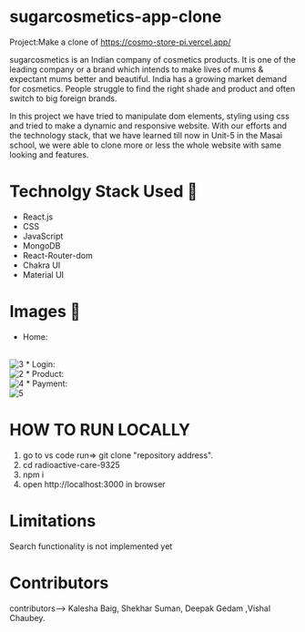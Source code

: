 
# sugarcosmetics-app-clone

Project:Make a clone of https://cosmo-store-pi.vercel.app/




sugarcosmetics is an Indian company of cosmetics products. It is one of the leading company or a brand which intends to make lives of mums & expectant mums better and beautiful. India has a growing market demand for cosmetics. People struggle to find the right shade and product and often switch to big foreign brands.

In this project we have tried to manipulate dom elements, styling using css and tried to make a dynamic and responsive website. With our efforts and the technology stack, that we have learned till now in Unit-5 in the Masai school, we were able to clone more or less the whole website with same looking and features.

# Technolgy Stack Used 🌟
* React.js
* CSS
* JavaScript
* MongoDB
* React-Router-dom
* Chakra UI
* Material UI



# Images 🌟
* Home:
<br/>
<img src="https://i.ibb.co/LkZHvvV/Home.png" alt="3"/>
* Login:
<br/>
<img src="https://i.ibb.co/nD9PDYD/Login.png" alt="2" />
* Product:
<br/>
<img src="https://i.ibb.co/3SYj8Gz/Product.png" alt="4" />
* Payment:
<br/>
<img src="https://i.ibb.co/ygDbGmw/Payment.png" alt="5" />


# HOW TO RUN LOCALLY

1) go to vs code run=> git clone "repository address".
2) cd radioactive-care-9325
3) npm i
4) open http://localhost:3000 in browser



# Limitations 

Search functionality is not implemented yet

# Contributors
contributors--> Kalesha Baig, Shekhar Suman, Deepak Gedam ,Vishal Chaubey.